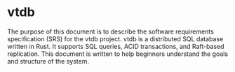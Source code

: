 # vtdb
The purpose of this document is to describe the software requirements specification (SRS) for the vtdb project. vtdb is a distributed SQL database written in Rust. It supports SQL queries, ACID transactions, and Raft-based replication. This document is written to help beginners understand the goals and structure of the system.
